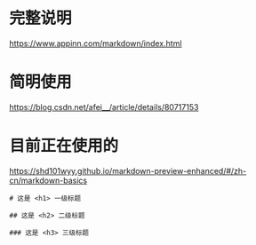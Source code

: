 # 完整说明
https://www.appinn.com/markdown/index.html

# 简明使用
https://blog.csdn.net/afei__/article/details/80717153

# 目前正在使用的
https://shd101wyy.github.io/markdown-preview-enhanced/#/zh-cn/markdown-basics


```
# 这是 <h1> 一级标题

## 这是 <h2> 二级标题

### 这是 <h3> 三级标题
```
